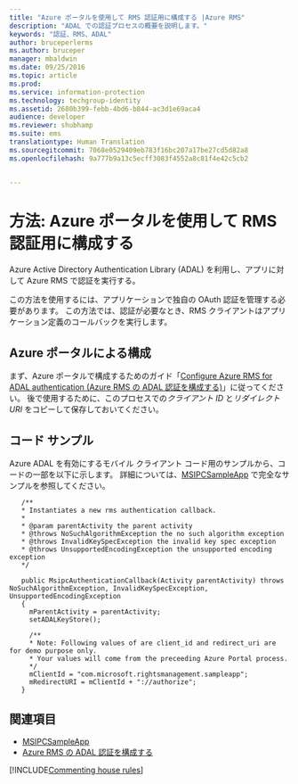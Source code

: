 ```yaml
---
title: "Azure ポータルを使用して RMS 認証用に構成する |Azure RMS"
description: "ADAL での認証プロセスの概要を説明します。"
keywords: "認証、RMS、ADAL"
author: bruceperlerms
ms.author: bruceper
manager: mbaldwin
ms.date: 09/25/2016
ms.topic: article
ms.prod: 
ms.service: information-protection
ms.technology: techgroup-identity
ms.assetid: 2680b399-febb-4bd6-b844-ac3d1e69aca4
audience: developer
ms.reviewer: shubhamp
ms.suite: ems
translationtype: Human Translation
ms.sourcegitcommit: 7068e0529409eb783f16bc207a17be27cd5d82a8
ms.openlocfilehash: 9a777b9a13c5ecff3083f4552a8c81f4e42c5cb2


---
```


# <a name="how-to-use-azure-portal-to-configure-for-rms-authentication"></a>方法: Azure ポータルを使用して RMS 認証用に構成する

Azure Active Directory Authentication Library (ADAL) を利用し、アプリに対して Azure RMS で認証を実行する。

この方法を使用するには、アプリケーションで独自の OAuth 認証を管理する必要があります。 この方法では、認証が必要なとき、RMS クライアントはアプリケーション定義のコールバックを実行します。

## <a name="configure-via-azure-portal"></a>Azure ポータルによる構成
まず、Azure ポータルで構成するためのガイド「[Configure Azure RMS for ADAL authentication (Azure RMS の ADAL 認証を構成する)](adal-auth.md)」に従ってください。 後で使用するために、このプロセスでの*クライアント ID* と*リダイレクト URI* をコピーして保存しておいてください。

## <a name="code-sample"></a>コード サンプル
Azure ADAL を有効にするモバイル クライアント コード用のサンプルから、コードの一部を以下に示します。 詳細については、[MSIPCSampleApp](https://github.com/AzureAD/rms-sdk-ui-for-android/tree/master/samples/MsipcSampleApp) で完全なサンプルを参照してください。

       /**
       * Instantiates a new rms authentication callback.
       *
       * @param parentActivity the parent activity
       * @throws NoSuchAlgorithmException the no such algorithm exception
       * @throws InvalidKeySpecException the invalid key spec exception
       * @throws UnsupportedEncodingException the unsupported encoding exception
       */

       public MsipcAuthenticationCallback(Activity parentActivity) throws NoSuchAlgorithmException, InvalidKeySpecException, UnsupportedEncodingException
       {
         mParentActivity = parentActivity;
         setADALKeyStore();

         /**
         * Note: Following values of are client_id and redirect_uri are for demo purpose only.
         * Your values will come from the preceeding Azure Portal process.
         */
         mClientId = "com.microsoft.rightsmanagement.sampleapp";
         mRedirectURI = mClientId + "://authorize";
       }


## <a name="related-topics"></a>関連項目

- [MSIPCSampleApp](https://github.com/AzureAD/rms-sdk-ui-for-android/tree/master/samples/MsipcSampleApp)
- [Azure RMS の ADAL 認証を構成する](adal-auth.md)

[!INCLUDE[Commenting house rules](../includes/houserules.md)]


<!--HONumber=Jan17_HO1-->


